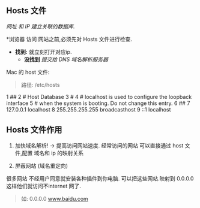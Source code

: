 ## Hosts 文件

*网址 和 IP 建立关联的数据库.*

*浏览器 访问 网站之前,必须先对 Hosts 文件进行检查. 
-  **找到:**  就立刻打开对应ip.	
	-  **没找到** *提交给 DNS 域名解析服务器* 

Mac 的 host 文件:
> 路径:    /etc/hosts 

  1 ##
  2 # Host Database
  3 #
  4 # localhost is used to configure the loopback interface
  5 # when the system is booting.  Do not change this entry.
  6 ##
  7 127.0.0.1   localhost
  8 255.255.255.255 broadcasthost
  9 ::1             localhost


## Hosts 文件作用

1. 加快域名解析! → 提高访问网站速度.
经常访问的网站 可以直接通过 host 文件,配置 域名和 ip 的映射关系

2. 屏蔽网站 (域名重定向)

很多网站 不经用户同意就安装各种插件到你电脑.
可以把这些网站.映射到 0.0.0.0  这样他们就访问不internet 网了.

> 如: 0.0.0.0 www.baidu.com





